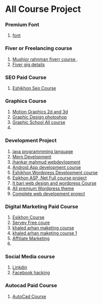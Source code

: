 # All Course Project 

###  Premium Font 
1. [font](https://mega.nz/file/ZeByhYZC#t12531KXrtYmn7QLd-mEmL32OvQt_yVjl-yW9MwTDVk)

### Fiver or Freelancing course 

1. [Mushior rahnman fiverr course ](https://drive.google.com/drive/folders/1TlRsZt2MfqizA0j_-sBbnFXv8Wr20afW?fbclid=IwAR3EMizvo0fQSjd9nPBrpfrDk9PF40FBmrion_fllQ3-eEJlBKSZesCuV).
2. [Fiver gig details ](https://drive.google.com/drive/folders/1ijGVe8d_eQflcP4AX5nwWGaGoMtjMIY7?fbclid=IwAR2HLFyikdPm_Y8vHGKBl9wnzRVIw8iAvUI9mqIvgC-VYJygO_v8DTUh0FI)

### SEO Paid Course 
1. [Eshikhon Seo Course](https://drive.google.com/drive/folders/1PShLOqlnW0Hw6guiU8c9XXMbbdFh0Sn1?fbclid=IwAR2_C3QyLd6HjXloe1Qdu_OkwhDtMx7x7Ds4c70yx9I6scNnfOYY8t5eGyQ)



### Graphics Course 

1. [Motion Graphics 2d and 3d ](https://drive.google.com/drive/folders/1k4eZ7DRgjZ3Kyv0FUcF_CMsI6WI2YNvQ?usp=sharing&fbclid=IwAR12aUORwxNbYQb_EqBk1DB8jXXW-aWeLAF581ejj4J6XkLC1xvWWHih_04)
2. [Graphic Design photoshop ](https://drive.google.com/drive/folders/1vCqu3ze8LR41NM6WC4FwSK-Jhz-eUlXG?usp=sharing&fbclid=IwAR3qHcDD8obgG3AqwnJFPN8SLqCeMl8ldI5c31gp65bXtrie7-D-Tz1Qm4c)
3. [Graphic School  All course ](https://drive.google.com/drive/folders/1KR0F7txvWG60Mipc5pV2C6x26cGPnad0?fbclid=IwAR09oPhxh1tQegqyL2bkipaeLf-tXmf8Kuu-fQvmodMOeKm9AOa-uYIIhVo)
4. 


### Development Project 
1. [java programmming language ](https://drive.google.com/drive/folders/1qjXapUlzq0YbnchVVxbEgLZYsbU0GjOZ?fbclid=IwAR0z6-6D1jccdu53FurQSm_maLZo_mQAastNc4V839wLTXr8bsuWdoQcO9I)
2. [Mern Development](https://mega.nz/file/Yw5SBJgD#AGwJLwXCsjKw2w3RqjtZ5d4_uMUByMm8VR8MKvcA_Kg)
4. [jhankar mahmud webdevlopment ](https://mega.nz/folder/33hDDIKT?fbclid=IwAR2HLFyikdPm_Y8vHGKBl9wnzRVIw8iAvUI9mqIvgC-VYJygO_v8DTUh0FI#IYBwZr8uKXV1nGq88l-bag)
5. [Android App development course ](https://drive.google.com/drive/folders/1b9kQx-1vfTTAVuxOKMnoI7MQpJI54amQ?fbclid=IwAR2_C3QyLd6HjXloe1Qdu_OkwhDtMx7x7Ds4c70yx9I6scNnfOYY8t5eGyQ)
6. [Eshikhon Wordpress Development course](https://drive.google.com/drive/folders/1---lzPMgcjUm-LCisvMjSdWQ4UfDkTZ4?fbclid=IwAR16JJbPLagu2hctH8A_iZQhyiCRQZU__a3Oiugvi88_Sed0ODBaNmcosjw)
7. [Esikhon ASP .Net Full course project](https://drive.google.com/drive/folders/1q1m9ETN2zag0DjUCu8X2AYlHCqBuuFBf?fbclid=IwAR1e6A1n8qQPyeySW01Z01_gnqoqsoqHXX4C62G6HXLTJnxyy12A1gU3RE0)
8. [It bari web design and wordpress Course ](https://l.facebook.com/l.php?u=https%3A%2F%2Fdrive.google.com%2Fdrive%2Ffolders%2F1BzCF4ysAQk2SsitNrdKWVDyZMXC9PXog%3Ffbclid%3DIwAR3_U5xOLFeEJVjjf8MX9oFBHyFJsOMbEraXwEb7e5HNO-SmiPYS7DUaEkA&h=AT2Aw63nMXxR_ZUpWX4shlK1kEQ-fxCw_nCZJse87JZ7Es8Sio93Jw53czjfkZwu1JkLAzQhh_os24XDYr5krPN5q-wyWKLfJZjt-UFx1_OenvX8a4TwnHIU2dBjmHdSoJEF&__tn__=-UK-R&c%5B0%5D=AT1CAaBk7_gJWva05tx3Trnxb4gb760Lq73KxEjRnfswtoSv5aQQOpK7ys0EDBDsJ0b0pBzxmfNZtoI5h6yG0-T_XRfTLdjeBt1D8rh_7bBWfFPGpug_srWiIFWP8jfZxsEkiNqEcBP1YwPQRk-Cu9DsUnWi1w62VUGfCyxJ3HRWUPNaCBm9eYrvl7nPbVwUAyA4AZOKpmuGnFUs6Dnby6g)
9. [All premium Wordpress theme](https://mega.nz/folder/7XAFzI6D#JIqE5EwowV2pv4wvi5AfBg)
10. [Complete web development project ](https://mega.nz/folder/PXxHwSgZ#XhADn0Wbj1A-fMhhsQeseg/folder/eXwnCALT)


### Digital Marketing Paid Course 
1. [Esikhon Course ](https://l.facebook.com/l.php?u=https%3A%2F%2Fdrive.google.com%2Fdrive%2Ffolders%2F13wJSQ2GC-MZwcAmNYhCRFSrOsPRdsZnu%3Ffbclid%3DIwAR1q-Jo2t4eMAafSIXhbbBF1drSfRYSOl_RB9o3OQZw3X80ERhiOrWCtJ4Q&h=AT0b6pBaAsvXz83-Q8sy5wusAgG-QiyBWV1_KDrdd2SkPmvisTmBrauofjnME_zAar68IqmlasaNVn5hIjJSGAdL_XLI2MW1ikUz0WullCqE7cR_zxNjOPfnly6Q98y-pO3-&__tn__=-UK-R&c%5B0%5D=AT0A05j51wujBphwAI_2EVIRYx0-xwiOWU-CrknbK8Ebc7MqvEY5kSGNN6Avn4Ug6OXidrKSMU55QwH8HPnUp-L3jBDc5eCN4LQkla-p89BkUFXbps7w_gS8fIq2PDWjSkCAz86cfd0WOpsQWHF-5rhv3A)
2. [Servey Free coure ](https://drive.google.com/drive/mobile/folders/1tSPDtSmpQJmQLN91LLu9wZjeDyNqBWRc?fbclid=IwAR0o_6GUBgCCH08W8yzFDCBy1TkZ29WB5ioRALh5YRTBEP9xpxT_kCFDmko)
3. [khaled arhan maketing course ](https://drive.google.com/drive/u/0/folders/1IyBsbsxjlgW4xmQjsSQf5UsD9SQDFdqB?fbclid=IwAR0zntMT3SBA8u5FLjlu7KYsS_V87ENJnJwzjwt-SLtFgy9cqR_eqs9VBG0)
4. [khaled arhan maketing course 1 ](https://drive.google.com/drive/u/0/folders/1d_DpRvX_C79hZEkD_NdxjKNZEHAADOkJ?fbclid=IwAR3ioaEuerKVBli-45xVjt-Nev-yZxQ88kiU-E4ld6HGATl4Nf_6ZrRXP_Y)
5. [Affiliate Marketing ](https://l.facebook.com/l.php?u=https%3A%2F%2Fdrive.google.com%2Fdrive%2Ffolders%2F1rgrSJhAFm3X_kli1wGm4b7V20slfKo4C%3Fusp%3Dsharing%26fbclid%3DIwAR0htB7byXjP3psGTesG_LLNB5GlyTTIC2OjeP8NsHOcsFDFTd-xVu0f5sc&h=AT1_UtwDPswUd72bA_0OC2IUVUOA6TUvaJ--XCF7l0wFEDrVBQJGMUm3fqyTsoAeIc4H6-SBL8NorLfegEgwvz-dGMdCjpb9OJeTU01seslU4aYUlP0OSvp_8jzWhYkp5zDb&__tn__=-UK-R&c%5B0%5D=AT1CAaBk7_gJWva05tx3Trnxb4gb760Lq73KxEjRnfswtoSv5aQQOpK7ys0EDBDsJ0b0pBzxmfNZtoI5h6yG0-T_XRfTLdjeBt1D8rh_7bBWfFPGpug_srWiIFWP8jfZxsEkiNqEcBP1YwPQRk-Cu9DsUnWi1w62VUGfCyxJ3HRWUPNaCBm9eYrvl7nPbVwUAyA4AZOKpmuGnFUs6Dnby6g)
6. 
 
 
 
 
 ### Social Media course 
 
 1. [Linkdin](https://mega.nz/folder/33hDDIKT?fbclid=IwAR2HLFyikdPm_Y8vHGKBl9wnzRVIw8iAvUI9mqIvgC-VYJygO_v8DTUh0FI#IYBwZr8uKXV1nGq88l-bag)
 2. [Facebook hacking ](https://drive.google.com/drive/folders/1NHtQ-qwOCbQdTWVK0Q02RDFlHsiwElQs?fbclid=IwAR3ZylIT-BiME1sJwDSAqL7a0hqwZwaCgz6ujVoz5_Xrz2-nimcFUOmy0VY) 


### Autocad Paid Course 
1. [AutoCad Course ](https://l.facebook.com/l.php?u=https%3A%2F%2Fdrive.google.com%2Fdrive%2Ffolders%2F1rgrSJhAFm3X_kli1wGm4b7V20slfKo4C%3Fusp%3Dsharing%26fbclid%3DIwAR0htB7byXjP3psGTesG_LLNB5GlyTTIC2OjeP8NsHOcsFDFTd-xVu0f5sc&h=AT1_UtwDPswUd72bA_0OC2IUVUOA6TUvaJ--XCF7l0wFEDrVBQJGMUm3fqyTsoAeIc4H6-SBL8NorLfegEgwvz-dGMdCjpb9OJeTU01seslU4aYUlP0OSvp_8jzWhYkp5zDb&__tn__=-UK-R&c%5B0%5D=AT1CAaBk7_gJWva05tx3Trnxb4gb760Lq73KxEjRnfswtoSv5aQQOpK7ys0EDBDsJ0b0pBzxmfNZtoI5h6yG0-T_XRfTLdjeBt1D8rh_7bBWfFPGpug_srWiIFWP8jfZxsEkiNqEcBP1YwPQRk-Cu9DsUnWi1w62VUGfCyxJ3HRWUPNaCBm9eYrvl7nPbVwUAyA4AZOKpmuGnFUs6Dnby6g)





























